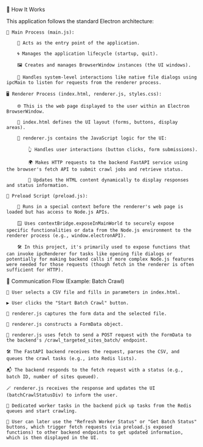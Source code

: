 🔧 How It Works

This application follows the standard Electron architecture:

    🧠 Main Process (main.js):

        🚪 Acts as the entry point of the application.

        🌀 Manages the application lifecycle (startup, quit).

        🖼️ Creates and manages BrowserWindow instances (the UI windows).

        🔌 Handles system-level interactions like native file dialogs using ipcMain to listen for requests from the renderer process.

    🖥️ Renderer Process (index.html, renderer.js, styles.css):

        🌐 This is the web page displayed to the user within an Electron BrowserWindow.

        📄 index.html defines the UI layout (forms, buttons, display areas).

        🧩 renderer.js contains the JavaScript logic for the UI:

            👆 Handles user interactions (button clicks, form submissions).

            🌍 Makes HTTP requests to the backend FastAPI service using the browser's fetch API to submit crawl jobs and retrieve status.

            🔄 Updates the HTML content dynamically to display responses and status information.

    🔐 Preload Script (preload.js):

        🚦 Runs in a special context before the renderer's web page is loaded but has access to Node.js APIs.

        🪟 Uses contextBridge.exposeInMainWorld to securely expose specific functionalities or data from the Node.js environment to the renderer process (e.g., window.electronAPI).

        🛠️ In this project, it's primarily used to expose functions that can invoke ipcRenderer for tasks like opening file dialogs or potentially for making backend calls if more complex Node.js features were needed for those requests (though fetch in the renderer is often sufficient for HTTP).

🔄 Communication Flow (Example: Batch Crawl)

    📂 User selects a CSV file and fills in parameters in index.html.

    ▶️ User clicks the "Start Batch Crawl" button.

    🎯 renderer.js captures the form data and the selected file.

    🧱 renderer.js constructs a FormData object.

    📡 renderer.js uses fetch to send a POST request with the FormData to the backend's /crawl_targeted_sites_batch/ endpoint.

    🛠️ The FastAPI backend receives the request, parses the CSV, and queues the crawl tasks (e.g., into Redis lists).

    📬 The backend responds to the fetch request with a status (e.g., batch ID, number of sites queued).

    🪄 renderer.js receives the response and updates the UI (batchCrawlStatusDiv) to inform the user.

    🤖 Dedicated worker tasks in the backend pick up tasks from the Redis queues and start crawling.

    🔁 User can later use the "Refresh Worker Status" or "Get Batch Status" buttons, which trigger fetch requests (via preload.js exposed functions) to other backend endpoints to get updated information, which is then displayed in the UI.
